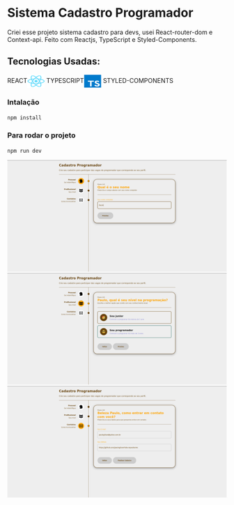 # Sistema Cadastro Programador
Criei esse projeto sistema cadastro para devs, usei React-router-dom e Context-api. Feito com Reactjs, TypeScript e Styled-Components.

## Tecnologias Usadas:

  REACT<img align="center" alt="Paulo-REACT" height="30" width="40" src="https://raw.githubusercontent.com/devicons/devicon/master/icons/react/react-original.svg" alt="Paulo-REACT" />
  TYPESCRIPT<img align="center" alt="Paulo-TYPESCRIPT" height="30" width="40" src="https://raw.githubusercontent.com/devicons/devicon/master/icons/typescript/typescript-original.svg" alt="Paulo-TYPESCRIPT" />
  STYLED-COMPONENTS

### Intalação
`npm install`

### Para rodar o projeto
`npm run dev`

<img src="https://github.com/paulogilvan/developer-form/blob/master/src/assets/layout1.png?raw=true" />
<img src="https://github.com/paulogilvan/developer-form/blob/master/src/assets/layout2.png?raw=true" />
<img src="https://github.com/paulogilvan/developer-form/blob/master/src/assets/layout3.png?raw=true" />
